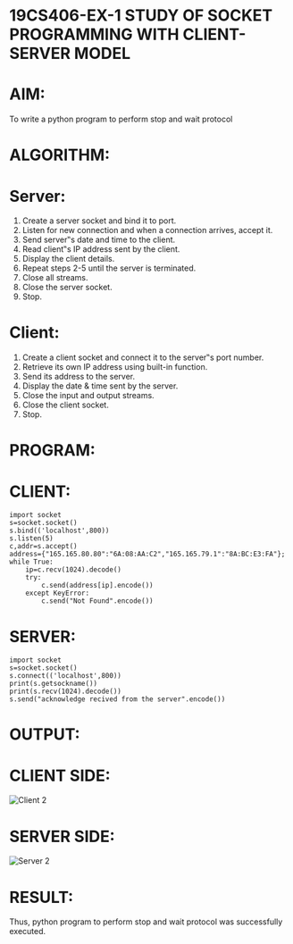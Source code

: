 # 19CS406-EX-1 STUDY OF SOCKET PROGRAMMING WITH CLIENT-SERVER MODEL
# AIM:
To write a python program to perform stop and wait protocol
# ALGORITHM:
# Server:
1. Create a server socket and bind it to port.
2. Listen for new connection and when a connection arrives, accept it.
3. Send server‟s date and time to the client.
4. Read client‟s IP address sent by the client.
5. Display the client details.
6. Repeat steps 2-5 until the server is terminated.
7. Close all streams.
8. Close the server socket.
9. Stop.
# Client:
1. Create a client socket and connect it to the server‟s port number.
2. Retrieve its own IP address using built-in function.
3. Send its address to the server.
4. Display the date & time sent by the server.
5. Close the input and output streams.
6. Close the client socket.
7. Stop.
# PROGRAM:
# CLIENT:
```
import socket
s=socket.socket()
s.bind(('localhost',800))
s.listen(5)
c,addr=s.accept()
address={"165.165.80.80":"6A:08:AA:C2","165.165.79.1":"8A:BC:E3:FA"};
while True:
    ip=c.recv(1024).decode()
    try:
        c.send(address[ip].encode())
    except KeyError:
        c.send("Not Found".encode())
```
# SERVER:
```
import socket
s=socket.socket()
s.connect(('localhost',800))
print(s.getsockname())
print(s.recv(1024).decode())
s.send("acknowledge recived from the server".encode())
```
# OUTPUT:
# CLIENT SIDE:
![Client 2](https://github.com/balar2004/19CS406-EX-1/assets/118791778/2706cc22-6a70-46db-b907-11f7362367a7)
# SERVER SIDE:
![Server 2](https://github.com/balar2004/19CS406-EX-1/assets/118791778/8ecd4b16-bf99-44e7-b9f1-d0996ec93f9f)
# RESULT:
Thus, python program to perform stop and wait protocol was successfully executed.
